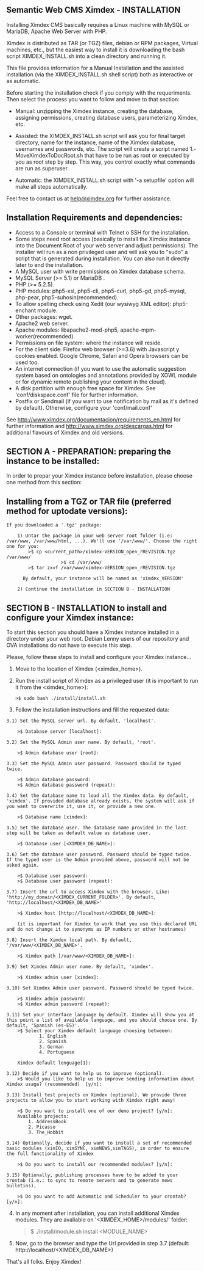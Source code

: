 Semantic Web CMS Ximdex - INSTALLATION
--------------------------------------

Installing Ximdex CMS basically requires a Linux machine with MySQL or MariaDB, Apache Web Server with PHP.

Ximdex is distributed as TAR (or TGZ) files, debian or RPM packages, Virtual machines, etc., but the easiest way to install it is downloading the bash script XIMDEX_INSTALL.sh into a clean directory and running it.

This file provides information for a Manual Installation and the assisted installation (via the XIMDEX_INSTALL.sh shell script) both as interactive or as automatic.

Before starting the installation check if you comply with the requeriments. Then select the process you want to follow and move to that section:

* Manual: unzipping the Ximdex instance, creating the database, assigning permissions, creating database users, parameterizing Ximdex, etc.

* Assisted: the XIMDEX_INSTALL.sh script will ask you for final target directory, name for the instance, name of the Ximdex database, usernames and passwords, etc. The script will create a script named 1.-MoveXimdexToDocRoot.sh that have to be run as root or executed by you as root step by step. This way, you control exactly what commands are run as superuser.

* Automatic: the XIMDEX_INSTALL.sh script with '-a setupfile' option will make all steps automatically.
 
Feel free to contact us at help@ximdex.org for further assistance.


Installation Requirements and dependencies:
------------------------------------------
	
*  Access to a Console or terminal with Telnet o SSH for the installation.
*  Some steps need root access (basically to install the Ximdex instance into the Document Root of your web server and adjust permissions). The installer will run as a non privileged user and will ask you to "sudo" a script that is generated during installation. You can also run it directly later to end the installation.
*  A MySQL user with write permissions on Ximdex database schema.
*  MySQL Server (>= 5.1) or MariaDB .
*  PHP (>= 5.2.5).
*  PHP modules: php5-xsl, php5-cli, php5-curl, php5-gd, php5-mysql, php-pear, php5-suhosin(recommended).
*  To allow spelling check using Xedit (our wysiwyg XML editor): php5-enchant module.
*  Other packages: wget.
*  Apache2 web server.
*  Apache modules: libapache2-mod-php5, apache-mpm-worker(recommended).
*  Permissions on file system: where the instance will reside.
*  For the client side: Firefox web browser (>=3.6) with Javascript y cookies enabled. Google Chrome, Safari and Opera browsers can be used too.
*  An internet connection (if you want to use the automatic suggestion system based on ontologies and annotations provided by XOWL module or for dynamic remote publishing your content in the cloud).
*  A disk partition with enough free space for Ximdex. See 'conf/diskspace.conf' file for further information.
*  Postfix or Sendmail (if you want to use notification by mail as it's defined by default). Otherwise, configure your 'conf/mail.conf'

See http://www.ximdex.org/documentacion/requirements_en.html for further information and http://www.ximdex.org/descargas.html for additional flavours of Ximdex and old versions.


SECTION A - PREPARATION: preparing the instance to be installed:
---------------------------------------------------------------

  In order to prepar your Ximdex instance before installation, please choose one method from this section:


  Installing from a TGZ or TAR file (preferred method for uptodate versions):
  ---------------------------------

	If you downloaded a '.tgz' package:
    
   		1) Untar the package in your web server root folder (i.e: /var/www, /var/www/html, ...). We'll use '/var/www/'. Choose the right one for you:
			>$ cp <current_path>/ximdex-VERSION_open_rREVISION.tgz /var/www/
                        >$ cd /var/www/			
			>$ tar zxvf /var/www/ximdex-VERSION_open_rREVISION.tgz 

		  By default, your instance will be named as 'ximdex_VERSION'

		2) Continue the installation in SECTION B - INSTALLATION 



SECTION B - INSTALLATION to install and configure your Ximdex instance:
----------------------------------------------------------------------

  To start this section you should have a Ximdex instance installed in a directory under your web root. Debian Lenny users of our repository and OVA installations do not have to execute this step.


  Please, follow these steps to install and configure your Ximdex instance...

  1) Move to the location of Ximdex (<ximdex_home>).

  2) Run the install script of Ximdex as a privileged user (it is important to run it from the <ximdex_home>): 

		 >$ sudo bash ./install/install.sh


  3) Follow the installation instructions and fill the requested data:

	3.1) Set the MySQL server url. By default, 'localhost'.

		>$ Database server [localhost]:

	3.2) Set the MySQL Admin user name. By default, 'root'.

		>$ Admin database user [root]:

	3.3) Set the MySQL Admin user password. Password should be typed twice.

		>$ Admin database password:
		>$ Admin database password (repeat):

	3.4) Set the database name to load all the Ximdex data. By default, 'ximdex'. If provided database already exists, the system will ask if you want to overwrite it, use it, or provide a new one.

		>$ Database name [ximdex]:

	3.5) Set the database user. The database name provided in the last step will be taken as default value as database user.

		>$ Database user [<XIMDEX_DB_NAME>]:

	3.6) Set the database user password. Password should be typed twice. If the typed user is the Admin provided above, password will not be asked again.

		>$ Database user password:
		>$ Database user password (repeat):

	3.7) Insert the url to access Ximdex with the browser. Like: 'http://my_domain/<XIMDEX_CURRENT_FOLDER>'. By default, 'http://localhost/<XIMDEX_DB_NAME>' 
		
		>$ Ximdex host [http://localhost/<XIMDEX_DB_NAME>]:

		(it is important for Ximdex to work that you use this declared URL and do not change it to synonyms as IP numbers or other hostnames)

	3.8) Insert the Ximdex local path. By default, '/var/www/<XIMDEX_DB_NAME>'.

		>$ Ximdex path [/var/www/<XIMDEX_DB_NAME>]:

	3.9) Set Ximdex Admin user name. By default, 'ximdex'.

		>$ Ximdex admin user [ximdex]:

	3.10) Set Ximdex Admin user password. Password should be typed twice.

		>$ Ximdex admin password:
		>$ Ximdex admin password (repeat):

	3.11) Set your interface language by default. Ximdex will show you at this point a list of available language, and you should choose one. By default, 'Spanish (es-ES)'.
		>$ Select your Ximdex default language choosing betweeen:
		        1. English
		        2. Spanish
		        3. German
		        4. Portuguese

		Ximdex default lenguage[1]: 

	3.12) Decide if you want to help us to improve (optional).
		>$ Would you like to help us to improve sending information about Ximdex usage? (recommended)  [y/n]: 

	3.13) Install test projects on Ximdex (optional). We provide three projects to allow you to start working with Ximdex right away!

		>$ Do you want to install one of our demo project? [y/n]:
		Available projects:
			1. AddressBook
			2. Picasso
			3. The_Hobbit

	3.14) Optionally, decide if you want to install a set of recommended basic modules (ximIO, ximSYNC, ximNEWS,ximTAGS), in order to ensure the full functionality of Ximdex

		>$ Do you want to install our recommended modules? [y/n]:
	
	3.15) Optionally, publishing processes have to be added to your crontab (i.e.: to sync to remote servers and to generate news bulletins), 

		>$ Do you want to add Automatic and Scheduler to your crontab? [y/n]:
 
4) In any moment after installation, you can install additional Ximdex modules. They are avaliable on '<XIMDEX_HOME>/modules/' folder:

	>$ ./install/module.sh install <MODULE_NAME>


5) Now, go to the browser and type the Url provided in step 3.7 (default: http://localhost/<XIMDEX_DB_NAME>)
	

That's all folks. Enjoy Ximdex!

